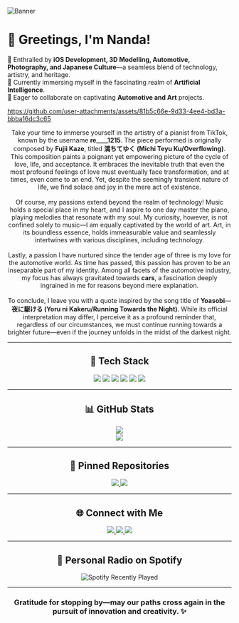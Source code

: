 ![Banner](https://github.com/user-attachments/assets/4e3b0a8d-6005-4d19-98dc-526ebaf82399)




# 👋 Greetings, I'm Nanda!  

🔹 Enthralled by **iOS Development, 3D Modelling, Automotive, Photography, and Japanese Culture**—a seamless blend of technology, artistry, and heritage.  
🔹 Currently immersing myself in the fascinating realm of **Artificial Intelligence**.  
🔹 Eager to collaborate on captivating **Automotive and Art** projects. 

https://github.com/user-attachments/assets/81b5c66e-9d33-4ee4-bd3a-bbba16dc3c65

  <p align="center">
    Take your time to immerse yourself in the artistry of a pianist from TikTok, known by the username <strong>re____1215</strong>. The piece performed is originally composed by <strong>Fujii Kaze</strong>, titled <strong>満ちてゆく (Michi Teyu Ku/Overflowing)</strong>. This composition paints a poignant yet empowering picture of the cycle of love, life, and acceptance. It embraces the inevitable truth that even the most profound feelings of love must eventually face transformation, and at times, even come to an end. Yet, despite the seemingly transient nature of life, we find solace and joy in the mere act of existence.
    <br><br>
    Of course, my passions extend beyond the realm of technology! Music holds a special place in my heart, and I aspire to one day master the piano, playing melodies that resonate with my soul. My curiosity, however, is not confined solely to music—I am equally captivated by the world of art. Art, in its boundless essence, holds immeasurable value and seamlessly intertwines with various disciplines, including technology.
    <br><br>
    Lastly, a passion I have nurtured since the tender age of three is my love for the automotive world. As time has passed, this passion has proven to be an inseparable part of my identity. Among all facets of the automotive industry, my focus has always gravitated towards <strong>cars</strong>, a fascination deeply ingrained in me for reasons beyond mere explanation.
    <br><br>
    To conclude, I leave you with a quote inspired by the song title of <strong>Yoasobi</strong>—<strong>夜に駆ける (Yoru ni Kakeru/Running Towards the Night)</strong>. While its official interpretation may differ, I perceive it as a profound reminder that, regardless of our circumstances, we must continue running towards a brighter future—even if the journey unfolds in the midst of the darkest night.
  </p>

</div>


---

<h2 align="center">🔧 Tech Stack</h2>

<p align="center">
  <img src="https://img.shields.io/badge/Swift-FA7343?style=for-the-badge&logo=swift&logoColor=white">
  <img src="https://img.shields.io/badge/Python-3776AB?style=for-the-badge&logo=python&logoColor=white">
  <img src="https://img.shields.io/badge/Figma-F24E1E?style=for-the-badge&logo=figma&logoColor=white">
  <img src="https://img.shields.io/badge/Canva-00C4CC?style=for-the-badge&logo=canva&logoColor=white">
  <img src="https://img.shields.io/badge/Kaggle-20BEFF?style=for-the-badge&logo=kaggle&logoColor=white">
  <img src="https://img.shields.io/badge/Apple-000000?style=for-the-badge&logo=apple&logoColor=white">
</p>

---

<h2 align="center">📊 GitHub Stats</h2>

<p align="center">
  <img src="https://github-readme-stats.vercel.app/api?username=StelleeBlazer&show_icons=true&theme=tokyonight">
  <br>
  <img src="https://github-readme-stats.vercel.app/api/top-langs/?username=StelleeBlazer&layout=compact&theme=tokyonight">
</p>

---

<h2 align="center">📌 Pinned Repositories</h2>

<p align="center">
  <a href="https://github.com/StelleeBlazer/CalculatorIOS">
    <img src="https://github-readme-stats.vercel.app/api/pin/?username=StelleeBlazer&repo=CalculatorIOS&theme=tokyonight">
  </a>
  <a href="https://github.com/StelleeBlazer/FoodIOS">
    <img src="https://github-readme-stats.vercel.app/api/pin/?username=StelleeBlazer&repo=FoodIOS&theme=tokyonight">
  </a>
</p>

---

<h2 align="center">🌐 Connect with Me</h2>

<p align="center">
  <a href="https://instagram.com/nandamitsuketa">
    <img src="https://img.shields.io/badge/Instagram-E4405F?style=for-the-badge&logo=instagram&logoColor=white">
  </a>
  <a href="https://www.linkedin.com/in/muhammad-rahmananda-arief-wibisono-34871433a/">
    <img src="https://img.shields.io/badge/LinkedIn-0077B5?style=for-the-badge&logo=linkedin&logoColor=white">
  </a>
  <a href="mailto:rahmanandarief@gmail.com">
    <img src="https://img.shields.io/badge/Gmail-D14836?style=for-the-badge&logo=gmail&logoColor=white">
  </a>
</p>

---

<h2 align="center">🎵 Personal Radio on Spotify</h2>

<p align="center">
  <img src="https://spotify-recently-played-readme.vercel.app/api?user=huvx2jl41c1rlzg8a9hrey0u4&unique=1" alt="Spotify Recently Played">
</p>

---

<h3 align="center">Gratitude for stopping by—may our paths cross again in the pursuit of innovation and creativity. ✨</h

<!---
StelleeBlazer/StelleeBlazer is a ✨ special ✨ repository because its `README.md` (this file) appears on your GitHub profile.
You can click the Preview link to take a look at your changes.
--->

<!-- Refresh GitHub Cache -->

